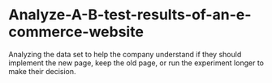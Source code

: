 # Analyze-A-B-test-results-of-an-e-commerce-website
Analyzing the data set to help the company understand if they should implement the new page, keep the old page, or run the experiment longer to make their decision.
